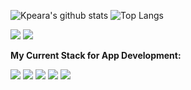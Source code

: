 ![Kpeara's github stats](https://github-readme-stats.vercel.app/api?username=kpeara&show_icons=true&theme=radical)
![Top Langs](https://github-readme-stats.vercel.app/api/top-langs/?username=kpeara&theme=radical&layout=compact)

![](https://img.shields.io/badge/OS:-Linux/Windows-informational?style=flat-square&logoColor=white&color=black&labelColor=black)
![](https://img.shields.io/badge/Editor:-Intellij/Vscode/Vim-informational?style=flat-square&logoColor=white&color=black&labelColor=black)

<strong>My Current Stack for App Development:</strong>

![](https://img.shields.io/badge/Backend:-Java_Spring/Node_Express-informational?style=flat-square&logo=spring&color=black&labelColor=black)
![](https://img.shields.io/badge/Frontend:-React/Angular-informational?style=flat-square&logo=react&color=black&labelColor=black)
![](https://img.shields.io/badge/State:-Redux-informational?style=flat-square&logoColor=CD62F0&logo=redux&color=black&labelColor=black)
![](https://img.shields.io/badge/Database:-Postgres-informational?style=flat-square&logoColor=blue&logo=postgresql&color=black&labelColor=black)
![](https://img.shields.io/badge/Server:-Apache-informational?style=flat-square&logoColor=orange&logo=apache&color=black&labelColor=black)
<!--
Consider Adding: LinkedIn under a section called Contact Me
Consider adding your personal site under a section called: My site (made with react and github pages (gatsby? might help with speed))
-->

<!-- consider this red color: FF5262 -->

<!-- might remove angular, depending on if I use it during work -->

<!-- Add Apache once you get confident using HTTP Service) -->

